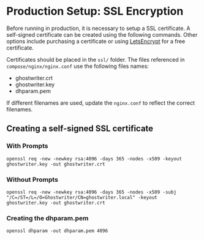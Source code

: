 # Production Setup: SSL Encryption

Before running in production, it is necessary to setup a SSL certificate. A self-signed certificate can be created using the following commands. Other options include purchasing a certificate or using [LetsEncrypt](https://letsencrypt.org/) for a free certificate.

Certificates should be placed in the `ssl/` folder. The files referenced in `compose/nginx/nginx.conf` use the following files names:

- ghostwriter.crt
- ghostwriter.key
- dhparam.pem

If different filenames are used, update the `nginx.conf` to reflect the correct filenames.

## Creating a self-signed SSL certificate

### With Prompts

```
openssl req -new -newkey rsa:4096 -days 365 -nodes -x509 -keyout ghostwriter.key -out ghostwriter.crt
```

### Without Prompts

```
openssl req -new -newkey rsa:4096 -days 365 -nodes -x509 -subj "/C=/ST=/L=/O=Ghostwriter/CN=ghostwriter.local" -keyout ghostwriter.key -out ghostwriter.crt
```

### Creating the dhparam.pem

```
openssl dhparam -out dhparam.pem 4096
```
